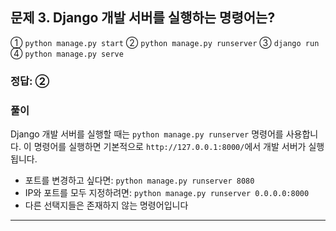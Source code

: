 ## 문제 3. Django 개발 서버를 실행하는 명령어는?

① `python manage.py start`
② `python manage.py runserver`
③ `django run`
④ `python manage.py serve`

### 정답: ②

### 풀이
Django 개발 서버를 실행할 때는 `python manage.py runserver` 명령어를 사용합니다. 이 명령어를 실행하면 기본적으로 `http://127.0.0.1:8000/`에서 개발 서버가 실행됩니다.

- 포트를 변경하고 싶다면: `python manage.py runserver 8080`
- IP와 포트를 모두 지정하려면: `python manage.py runserver 0.0.0.0:8000`
- 다른 선택지들은 존재하지 않는 명령어입니다

---

